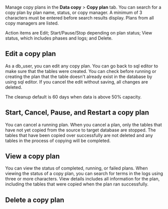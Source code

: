 Manage copy plans in the **Data copy** > **Copy plan** tab. You can search for a copy plan by plan name, status, or copy manager. A minimum of 3 characters must be entered before search results display. Plans from all copy managers are listed.

Action items are Edit; Start/Pause/Stop depending on plan status; View status, which includes phases and logs; and Delete.

## Edit a copy plan


As a db_user, you can edit any copy plan. You can go back to sql editor to make sure that the tables were created. You can check before running or creating the plan that the table doesn't already exist in the database by using sql editor. If you cancel the edit without saving, all changes are deleted.

The cleanup default is 60 days when data is above 50% capacity.

## Start, Cancel, Pause, and Restart a copy plan


You can cancel a running plan. When you cancel a plan, only the tables that have not yet copied from the source to target database are stopped. The tables that have been copied over successfully are not deleted and any tables in the process of copying will be completed.

## View a copy plan


You can view the status of completed, running, or failed plans. When viewing the status of a copy plan, you can search for terms in the logs using three or more characters. View details includes all information for the plan, including the tables that were copied when the plan ran successfully.

## Delete a copy plan


